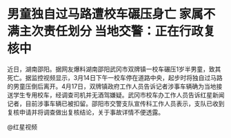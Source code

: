 # 男童独自过马路遭校车碾压身亡 家属不满主次责任划分 当地交警：正在行政复核中

近日，湖南邵阳。据网友爆料湖南邵阳武冈市双牌镇一校车碾压1岁半男童，致其死亡。据监控视频显示，3月14日下午一校车停在道路中央，起步时将独自过马路的男童压倒后离开。4月17日，双牌镇政府工作人员告诉记者涉事车辆确为当地接送学生专用校车，经调查司机并无酒驾嫌疑。武冈市校车办工作人员告诉红星新闻记者，目前涉事车辆已被扣留。邵阳市交警支队宣传科工作人员表示，支队已收到复核申请并将调查做出复核结论，关于事故详情不便透露。

@红星视频

